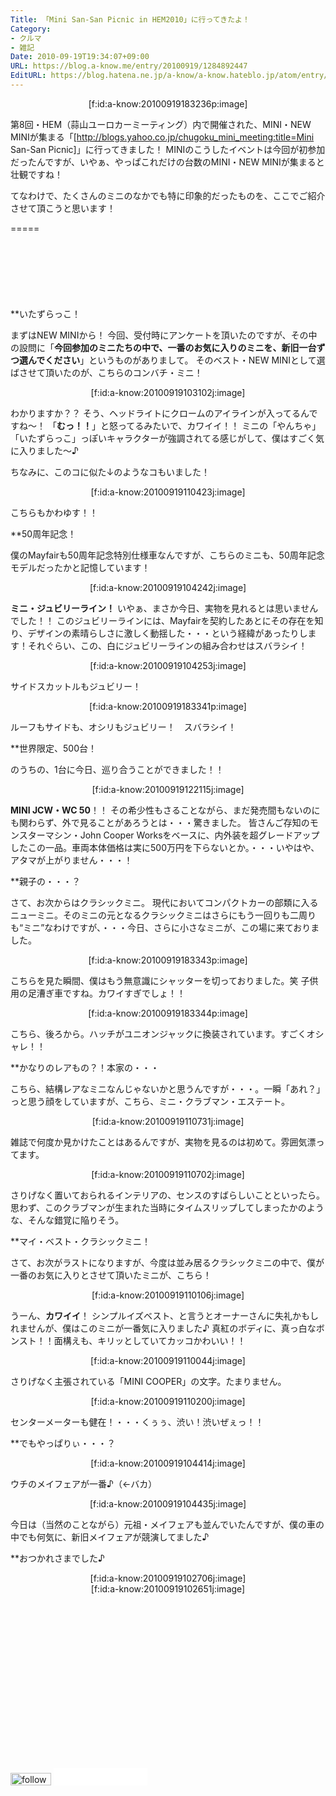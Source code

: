 ```yaml
---
Title: 「Mini San-San Picnic in HEM2010」に行ってきたよ！
Category:
- クルマ
- 雑記
Date: 2010-09-19T19:34:07+09:00
URL: https://blog.a-know.me/entry/20100919/1284892447
EditURL: https://blog.hatena.ne.jp/a-know/a-know.hateblo.jp/atom/entry/12921228815727979802
---
```


<div align=center>[f:id:a-know:20100919183236p:image]</div>


第8回・HEM（蒜山ユーロカーミーティング）内で開催された、MINI・NEW MINIが集まる「[http://blogs.yahoo.co.jp/chugoku_mini_meeting:title=Mini San-San Picnic]」に行ってきました！
MINIのこうしたイベントは今回が初参加だったんですが、いやぁ、やっぱこれだけの台数のMINI・NEW MINIが集まると壮観ですね！

てなわけで、たくさんのミニのなかでも特に印象的だったものを、ここでご紹介させて頂こうと思います！


=====

<script async src="//pagead2.googlesyndication.com/pagead/js/adsbygoogle.js"></script>
<!-- article-top -->
<ins class="adsbygoogle"
     style="display:inline-block;width:728px;height:90px"
     data-ad-client="ca-pub-3463034538369189"
     data-ad-slot="8367620130"></ins>
<script>
(adsbygoogle = window.adsbygoogle || []).push({});
</script>


**いたずらっこ！

まずはNEW MINIから！
今回、受付時にアンケートを頂いたのですが、その中の設問に「<span style="font-weight:bold;">今回参加のミニたちの中で、一番のお気に入りのミニを、新旧一台ずつ選んでください</span>」というものがありまして。
そのベスト・NEW MINIとして選ばさせて頂いたのが、こちらのコンバチ・ミニ！


<div align=center>[f:id:a-know:20100919103102j:image]</div>


わかりますか？？
そう、ヘッドライトにクロームのアイラインが入ってるんですね〜！
「<span style="font-weight:bold;">むっ！！</span>」と怒ってるみたいで、カワイイ！！
ミニの「やんちゃ」「いたずらっこ」っぽいキャラクターが強調されてる感じがして、僕はすごく気に入りました〜♪


ちなみに、このコに似た↓のようなコもいました！


<div align=center>[f:id:a-know:20100919110423j:image]</div>


こちらもかわゆす！！


**50周年記念！

僕のMayfairも50周年記念特別仕様車なんですが、こちらのミニも、50周年記念モデルだったかと記憶しています！


<div align=center>[f:id:a-know:20100919104242j:image]</div>


<span style="font-weight:bold;">ミニ・ジュビリーライン！</span>
いやぁ、まさか今日、実物を見れるとは思いませんでした！！
このジュビリーラインには、Mayfairを契約したあとにその存在を知り、デザインの素晴らしさに激しく動揺した・・・という経緯があったりします！それぐらい、この、白にジュビリーラインの組み合わせはスバラシイ！


<div align=center>[f:id:a-know:20100919104253j:image]</div>


サイドスカットルもジュビリー！


<div align=center>[f:id:a-know:20100919183341p:image]</div>


ルーフもサイドも、オシリもジュビリー！　スバラシイ！


**世界限定、500台！

のうちの、1台に今日、巡り合うことができました！！


<div align=center>[f:id:a-know:20100919122115j:image]</div>


<span style="font-weight:bold;">MINI JCW・WC 50</span>！！
その希少性もさることながら、まだ発売間もないのにも関わらず、外で見ることがあろうとは・・・驚きました。
皆さんご存知のモンスターマシン・John Cooper Worksをベースに、内外装を超グレードアップしたこの一品。車両本体価格は実に500万円を下らないとか。・・・いやはや、アタマが上がりません・・・！


**親子の・・・？

さて、お次からはクラシックミニ。
現代においてコンパクトカーの部類に入るニューミニ。そのミニの元となるクラシックミニはさらにもう一回りも二周りも“ミニ”なわけですが、・・・今日、さらに小さなミニが、この場に来ておりました。


<div align=center>[f:id:a-know:20100919183343p:image]</div>


こちらを見た瞬間、僕はもう無意識にシャッターを切っておりました。笑
子供用の足漕ぎ車ですね。カワイすぎでしょ！！


<div align=center>[f:id:a-know:20100919183344p:image]</div>


こちら、後ろから。ハッチがユニオンジャックに換装されています。すごくオシャレ！！


**かなりのレアもの？！本家の・・・

こちら、結構レアなミニなんじゃないかと思うんですが・・・。一瞬「あれ？」っと思う顔をしていますが、こちら、ミニ・クラブマン・エステート。


<div align=center>[f:id:a-know:20100919110731j:image]</div>


雑誌で何度か見かけたことはあるんですが、実物を見るのは初めて。雰囲気漂ってます。


<div align=center>[f:id:a-know:20100919110702j:image]</div>


さりげなく置いておられるインテリアの、センスのすばらしいことといったら。思わず、このクラブマンが生まれた当時にタイムスリップしてしまったかのような、そんな錯覚に陥りそう。



**マイ・ベスト・クラシックミニ！

さて、お次がラストになりますが、今度は並み居るクラシックミニの中で、僕が一番のお気に入りとさせて頂いたミニが、こちら！


<div align=center>[f:id:a-know:20100919110106j:image]</div>


うーん、<span style="font-weight:bold;">カワイイ</span>！
シンプルイズベスト、と言うとオーナーさんに失礼かもしれませんが、僕はこのミニが一番気に入りました♪
真紅のボディに、真っ白なボンスト！！面構えも、キリッとしていてカッコかわいい！！


<div align=center>[f:id:a-know:20100919110044j:image]</div>


さりげなく主張されている「MINI COOPER」の文字。たまりません。


<div align=center>[f:id:a-know:20100919110200j:image]</div>


センターメーターも健在！・・・くぅぅ、渋い！渋いぜぇっ！！


**でもやっぱりぃ・・・？

<div align=center>[f:id:a-know:20100919104414j:image]</div>


ウチのメイフェアが一番♪（←バカ）


<div align=center>[f:id:a-know:20100919104435j:image]</div>


今日は（当然のことながら）元祖・メイフェアも並んでいたんですが、僕の車の中でも何気に、新旧メイフェアが競演してました♪


**おつかれさまでした♪


<div align=center>[f:id:a-know:20100919102706j:image]</div>

<div align=center>[f:id:a-know:20100919102651j:image]</div>

<script async src="//pagead2.googlesyndication.com/pagead/js/adsbygoogle.js"></script>
<!-- article-bottom2 -->
<ins class="adsbygoogle"
     style="display:inline-block;width:300px;height:250px"
     data-ad-client="ca-pub-3463034538369189"
     data-ad-slot="5274552934"></ins>
<script>
(adsbygoogle = window.adsbygoogle || []).push({});
</script>


<div>
<a href='http://cloud.feedly.com/#subscription%2Ffeed%2Fhttp%3A%2F%2Fblog.a-know.me%2Ffeed'  target='blank'><img id='feedlyFollow' src='//s3.feedly.com/img/follows/feedly-follow-rectangle-volume-small_2x.png' alt='follow us in feedly' width='65' height='20'></a>

<iframe src="//blog.hatena.ne.jp/a-know/a-know.hateblo.jp/subscribe/iframe" allowtransparency="true" frameborder="0" scrolling="no" width="150" height="28"></iframe>
</div>


<script src="https://moshi-moshi.moshimo.works/moshimoshi/a_know_blog/20100919-1284892447?title=%E3%80%8CMini%20San-San%20Picnic%20in%20HEM2010%E3%80%8D%E3%81%AB%E8%A1%8C%E3%81%A3%E3%81%A6%E3%81%8D%E3%81%9F%E3%82%88%EF%BC%81"></script>
